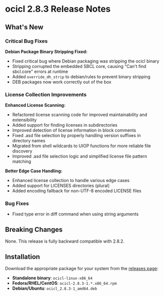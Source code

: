 # ocicl 2.8.3 Release Notes

## What's New

### Critical Bug Fixes

**Debian Package Binary Stripping Fixed:**
- Fixed critical bug where Debian packaging was stripping the ocicl binary
- Stripping corrupted the embedded SBCL core, causing "Can't find sbcl.core" errors at runtime
- Added `override_dh_strip` to debian/rules to prevent binary stripping
- DEB packages now work correctly out of the box

### License Collection Improvements

**Enhanced License Scanning:**
- Refactored license scanning code for improved maintainability and extensibility
- Added support for finding licenses in subdirectories
- Improved detection of license information in block comments
- Fixed .asd file selection by properly handling version suffixes in directory names
- Migrated from shell wildcards to UIOP functions for more reliable file discovery
- Improved .asd file selection logic and simplified license file pattern matching

**Better Edge Case Handling:**
- Enhanced license collection to handle various edge cases
- Added support for LICENSES directories (plural)
- Added encoding fallback for non-UTF-8 encoded LICENSE files

### Bug Fixes

- Fixed type error in diff command when using string arguments

## Breaking Changes

None. This release is fully backward compatible with 2.8.2.

## Installation

Download the appropriate package for your system from the [releases page](https://github.com/ocicl/ocicl/releases/tag/v2.8.3):

- **Standalone binary**: `ocicl-linux-x86_64`
- **Fedora/RHEL/CentOS**: `ocicl-2.8.3-1.*.x86_64.rpm`
- **Debian/Ubuntu**: `ocicl_2.8.3-1_amd64.deb`
